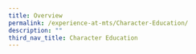 ```yaml
---
title: Overview
permalink: /experience-at-mts/Character-Education/
description: ""
third_nav_title: Character Education
---
```

